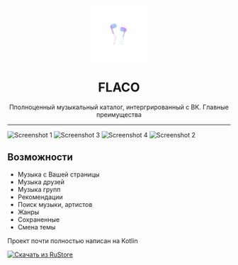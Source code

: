 <div align="center">
    <img src="https://github.com/sidenevkirill/Flaco-VKMusic/blob/master/logo.png?raw=true" width="128" height="128" style="display: block; margin: 0 auto"/>
    <h1>FLACO</h1>
    <p>Пполноценный музыкальный каталог, интергрированный с ВК. Главные преимущества</p>

</div>

---
      
<img src="https://sidenevkirill.github.io/img/4.jpg" alt="Screenshot 1" height="400"> <img src="https://sidenevkirill.github.io/img/3.jpg" alt="Screenshot 3" height="400"> <img src="https://sidenevkirill.github.io/img/1.jpg" alt="Screenshot 4" height="400"> <img src="https://sidenevkirill.github.io/img/2.jpg" alt="Screenshot 2" height="400">

## Возможности
* Музыка с Вашей страницы
* Музыка друзей
* Музыка групп
* Рекомендации
* Поиск музыки, артистов
* Жанры
* Сохраненные
* Смена темы

Проект почти полностью написан на Kotlin

[<img src="https://i.ibb.co/jMwfXFd/rustore-light.png" alt="Скачать из RuStore" height="60">](https://apps.rustore.ru/app/com.flaco_music.news)
